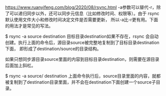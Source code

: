 
 https://www.ruanyifeng.com/blog/2020/08/rsync.html
 -a参数可以替代-r，除了可以递归同步以外，还可以同步元信息（比如修改时间、权限等）。由于 rsync 默认使用文件大小和修改时间决定文件是否需要更新，
 所以-a比-r更有用。下面的用法才是常见的写法。
 
 $ rsync -a source destination
 目标目录destination如果不存在，rsync 会自动创建。执行上面的命令后，源目录source被完整地复制到了目标目录destination下面，
 即形成了destination/source的目录结构。
 
 如果只想同步源目录source里面的内容到目标目录destination，则需要在源目录后面加上斜杠。
 
 $ rsync -a source/ destination
 上面命令执行后，source目录里面的内容，就都被复制到了destination目录里面，并不会在destination下面创建一个source子目录。